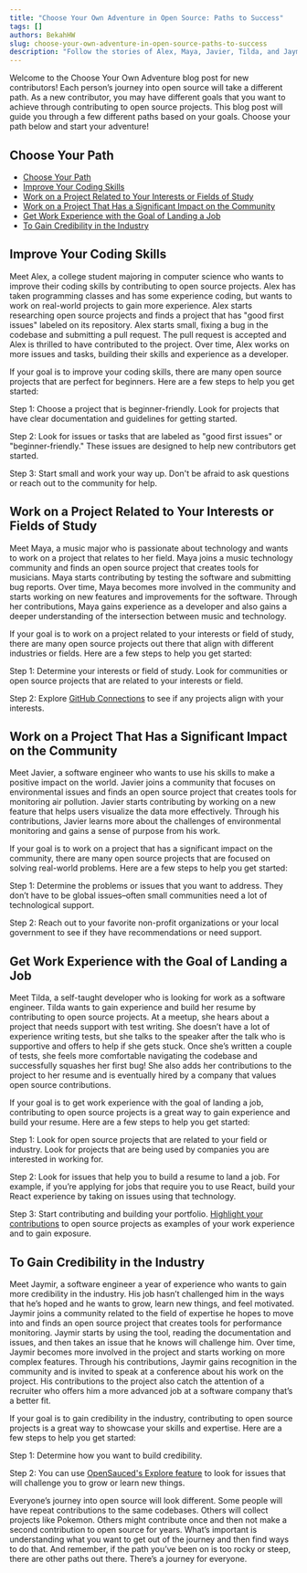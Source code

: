 ```yaml
---
title: "Choose Your Own Adventure in Open Source: Paths to Success"
tags: []
authors: BekahHW
slug: choose-your-own-adventure-in-open-source-paths-to-success
description: "Follow the stories of Alex, Maya, Javier, Tilda, and Jaymir as they navigate different paths in open source to achieve their goals of improving coding skills, working on projects related to their interests, making a significant impact, gaining work experience, and building credibility in the industry."
---
```


Welcome to the Choose Your Own Adventure blog post for new contributors!  Each person’s journey into open source will take a different path. As a new contributor, you may have different goals that you want to achieve through contributing to open source projects. This blog post will guide you through a few different paths based on your goals. Choose your path below and start your adventure!

<!-- truncate -->

## Choose Your Path

- [Choose Your Path](#choose-your-path)
- [Improve Your Coding Skills](#improve-your-coding-skills)
- [Work on a Project Related to Your Interests or Fields of Study](#work-on-a-project-related-to-your-interests-or-fields-of-study)
- [Work on a Project That Has a Significant Impact on the Community](#work-on-a-project-that-has-a-significant-impact-on-the-community)
- [Get Work Experience with the Goal of Landing a Job](#get-work-experience-with-the-goal-of-landing-a-job)
- [To Gain Credibility in the Industry](#to-gain-credibility-in-the-industry)

## Improve Your Coding Skills

Meet Alex, a college student majoring in computer science who wants to improve their coding skills by contributing to open source projects. Alex has taken programming classes and has some experience coding, but wants to work on real-world projects to gain more experience. Alex starts researching open source projects and finds a project that has "good first issues" labeled on its repository. Alex starts small, fixing a bug in the codebase and submitting a pull request. The pull request is accepted and Alex is thrilled to have contributed to the project. Over time, Alex works on more issues and tasks, building their skills and experience as a developer.

If your goal is to improve your coding skills, there are many open source projects that are perfect for beginners. Here are a few steps to help you get started:

Step 1: Choose a project that is beginner-friendly. Look for projects that have clear documentation and guidelines for getting started.

Step 2: Look for issues or tasks that are labeled as "good first issues" or "beginner-friendly." These issues are designed to help new contributors get started.

Step 3: Start small and work your way up. Don't be afraid to ask questions or reach out to the community for help.

## Work on a Project Related to Your Interests or Fields of Study

Meet Maya, a music major who is passionate about technology and wants to work on a project that relates to her field. Maya joins a music technology community and finds an open source project that creates tools for musicians. Maya starts contributing by testing the software and submitting bug reports. Over time, Maya becomes more involved in the community and starts working on new features and improvements for the software. Through her contributions, Maya gains experience as a developer and also gains a deeper understanding of the intersection between music and technology.

If your goal is to work on a project related to your interests or field of study, there are many open source projects out there that align with different industries or fields. Here are a few steps to help you get started:

Step 1: Determine your interests or field of study. Look for communities or open source projects that are related to your interests or field.

Step 2: Explore [GitHub Connections](https://github.com/collections) to see if any projects align with your interests.

## Work on a Project That Has a Significant Impact on the Community

Meet Javier, a software engineer who wants to use his skills to make a positive impact on the world. Javier joins a community that focuses on environmental issues and finds an open source project that creates tools for monitoring air pollution. Javier starts contributing by working on a new feature that helps users visualize the data more effectively. Through his contributions, Javier learns more about the challenges of environmental monitoring and gains a sense of purpose from his work.

If your goal is to work on a project that has a significant impact on the community, there are many open source projects that are focused on solving real-world problems. Here are a few steps to help you get started:

Step 1: Determine the problems or issues that you want to address. They don’t have to be global issues–often small communities need a lot of technological support.

Step 2: Reach out to your favorite non-profit organizations or your local government to see if they have recommendations or need support.

## Get Work Experience with the Goal of Landing a Job

Meet Tilda, a self-taught developer who is looking for work as a software engineer. Tilda wants to gain experience and build her resume by contributing to open source projects. At a meetup, she hears about a project that needs support with test writing. She doesn’t have a lot of experience writing tests, but she talks to the speaker after the talk who is supportive and offers to help if she gets stuck. Once she’s written a couple of tests, she feels more comfortable navigating the codebase and successfully squashes her first bug! She also adds her contributions to the project to her resume and is eventually hired by a company that values open source contributions.

If your goal is to get work experience with the goal of landing a job, contributing to open source projects is a great way to gain experience and build your resume. Here are a few steps to help you get started:

Step 1: Look for open source projects that are related to your field or industry. Look for projects that are being used by companies you are interested in working for.

Step 2: Look for issues that help you to build a resume to land a job. For example, if you’re applying for jobs that require you to use React, build your React experience by taking on issues using that technology.

Step 3: Start contributing and building your portfolio. [Highlight your contributions](https://insights.opensauced.pizza/feed) to open source projects as examples of your work experience and to gain exposure.

## To Gain Credibility in the Industry

Meet Jaymir, a software engineer a year of experience who wants to gain more credibility in the industry. His job hasn’t challenged him in the ways that he’s hoped and he wants to grow, learn new things, and feel motivated. Jaymir joins a community related to the field of expertise he hopes to move into and finds an open source project that creates tools for performance monitoring. Jaymir starts by using the tool, reading the documentation and issues, and then takes an issue that he knows will challenge him. Over time, Jaymir becomes more involved in the project and starts working on more complex features. Through his contributions, Jaymir gains recognition in the community and is invited to speak at a conference about his work on the project. His contributions to the project also catch the attention of a recruiter who offers him a more advanced job at a software company that’s a better fit.

If your goal is to gain credibility in the industry, contributing to open source projects is a great way to showcase your skills and expertise. Here are a few steps to help you get started:

Step 1: Determine how you want to build credibility.

Step 2: You can use [OpenSauced's Explore feature](https://insights.opensauced.pizza/javascript/dashboard/filter/recent) to look for issues that will challenge you to grow or learn new things.

Everyone’s journey into open source will look different. Some people will have repeat contributions to the same codebases. Others will collect projects like Pokemon. Others might contribute once and then not make a second contribution to open source for years. What’s important is understanding what you want to get out of the journey and then find ways to do that. And remember, if the path you’ve been on is too rocky or steep, there are other paths out there. There’s a journey for everyone.
